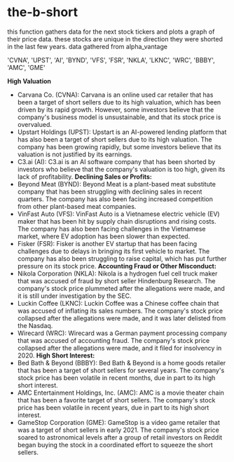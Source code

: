 # the-b-short

this function gathers data for the next stock tickers and plots a graph of their price data. these stocks are unique in the direction they were shorted in the last few years.
data gathered from alpha_vantage

'CVNA', 'UPST', 'AI', 'BYND', 'VFS', 'FSR', 'NKLA', 'LKNC', 'WRC', 'BBBY', 'AMC', 'GME'

**High Valuation**
* Carvana Co. (CVNA): Carvana is an online used car retailer that has been a target of short sellers due to its high valuation, which has been driven by its rapid growth. However, some investors believe that the company's business model is unsustainable, and that its stock price is overvalued.
* Upstart Holdings (UPST): Upstart is an AI-powered lending platform that has also been a target of short sellers due to its high valuation. The company has been growing rapidly, but some investors believe that its valuation is not justified by its earnings.
* C3.ai (AI): C3.ai is an AI software company that has been shorted by investors who believe that the company's valuation is too high, given its lack of profitability.
**Declining Sales or Profits:**
* Beyond Meat (BYND): Beyond Meat is a plant-based meat substitute company that has been struggling with declining sales in recent quarters. The company has also been facing increased competition from other plant-based meat companies.
* VinFast Auto (VFS): VinFast Auto is a Vietnamese electric vehicle (EV) maker that has been hit by supply chain disruptions and rising costs. The company has also been facing challenges in the Vietnamese market, where EV adoption has been slower than expected.
* Fisker (FSR): Fisker is another EV startup that has been facing challenges due to delays in bringing its first vehicle to market. The company has also been struggling to raise capital, which has put further pressure on its stock price.
**Accounting Fraud or Other Misconduct:**
* Nikola Corporation (NKLA): Nikola is a hydrogen fuel cell truck maker that was accused of fraud by short seller Hindenburg Research. The company's stock price plummeted after the allegations were made, and it is still under investigation by the SEC.
* Luckin Coffee (LKNC): Luckin Coffee was a Chinese coffee chain that was accused of inflating its sales numbers. The company's stock price collapsed after the allegations were made, and it was later delisted from the Nasdaq.
* Wirecard (WRC): Wirecard was a German payment processing company that was accused of accounting fraud. The company's stock price collapsed after the allegations were made, and it filed for insolvency in 2020.
**High Short Interest:**
* Bed Bath & Beyond (BBBY): Bed Bath & Beyond is a home goods retailer that has been a target of short sellers for several years. The company's stock price has been volatile in recent months, due in part to its high short interest.
* AMC Entertainment Holdings, Inc. (AMC): AMC is a movie theater chain that has been a favorite target of short sellers. The company's stock price has been volatile in recent years, due in part to its high short interest.
* GameStop Corporation (GME): GameStop is a video game retailer that was a target of short sellers in early 2021. The company's stock price soared to astronomical levels after a group of retail investors on Reddit began buying the stock in a coordinated effort to squeeze the short sellers.
